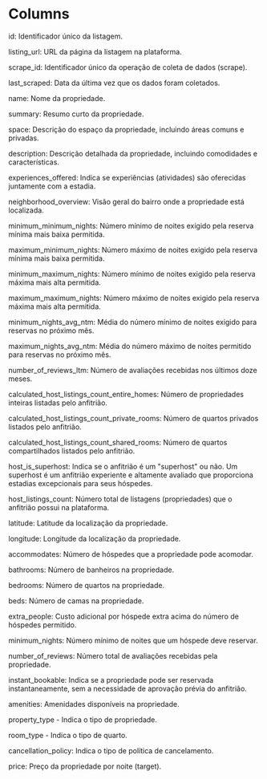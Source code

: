 # Columns

id: Identificador único da listagem.

listing_url: URL da página da listagem na plataforma.

scrape_id: Identificador único da operação de coleta de dados (scrape).

last_scraped: Data da última vez que os dados foram coletados.

name: Nome da propriedade.

summary: Resumo curto da propriedade.

space: Descrição do espaço da propriedade, incluindo áreas comuns e privadas.

description: Descrição detalhada da propriedade, incluindo comodidades e características.

experiences_offered: Indica se experiências (atividades) são oferecidas juntamente com a estadia.

neighborhood_overview: Visão geral do bairro onde a propriedade está localizada.

minimum_minimum_nights: Número mínimo de noites exigido pela reserva mínima mais baixa permitida.

maximum_minimum_nights: Número máximo de noites exigido pela reserva mínima mais baixa permitida.

minimum_maximum_nights: Número mínimo de noites exigido pela reserva máxima mais alta permitida.

maximum_maximum_nights: Número máximo de noites exigido pela reserva máxima mais alta permitida.

minimum_nights_avg_ntm: Média do número mínimo de noites exigido para reservas no próximo mês.

maximum_nights_avg_ntm: Média do número máximo de noites permitido para reservas no próximo mês.

number_of_reviews_ltm: Número de avaliações recebidas nos últimos doze meses.

calculated_host_listings_count_entire_homes: Número de propriedades inteiras listadas pelo anfitrião.

calculated_host_listings_count_private_rooms: Número de quartos privados listados pelo anfitrião.

calculated_host_listings_count_shared_rooms: Número de quartos compartilhados listados pelo anfitrião.

host_is_superhost: Indica se o anfitrião é um "superhost" ou não. Um superhost é um anfitrião experiente e altamente avaliado que proporciona estadias excepcionais para seus hóspedes.

host_listings_count: Número total de listagens (propriedades) que o anfitrião possui na plataforma.

latitude: Latitude da localização da propriedade.

longitude: Longitude da localização da propriedade.

accommodates: Número de hóspedes que a propriedade pode acomodar.

bathrooms: Número de banheiros na propriedade.

bedrooms: Número de quartos na propriedade.

beds: Número de camas na propriedade.

extra_people: Custo adicional por hóspede extra acima do número de hóspedes permitido.

minimum_nights: Número mínimo de noites que um hóspede deve reservar.

number_of_reviews: Número total de avaliações recebidas pela propriedade.

instant_bookable: Indica se a propriedade pode ser reservada instantaneamente, sem a necessidade de aprovação prévia do anfitrião.

amenities: Amenidades disponíveis na propriedade.

property_type - Indica o tipo de propriedade.

room_type - Indica o tipo de quarto.

cancellation_policy: Indica o tipo de política de cancelamento.

price: Preço da propriedade por noite (target).
